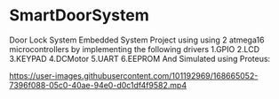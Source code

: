 # SmartDoorSystem
Door Lock System 
Embedded System Project using using 2 atmega16 microcontrollers 
by implementing the following drivers 
1.GPIO
2.LCD
3.KEYPAD
4.DCMotor
5.UART
6.EEPROM
And Simulated using Proteus:


https://user-images.githubusercontent.com/101192969/168665052-7396f088-05c0-40ae-94e0-d0c1df4f9582.mp4

